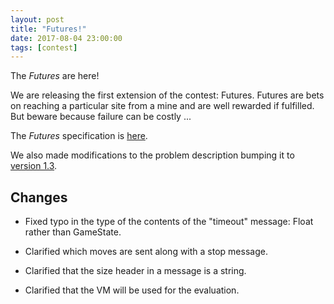 ```yaml
---
layout: post
title: "Futures!"
date: 2017-08-04 23:00:00
tags: [contest]
---
```


The _Futures_ are here!

We are releasing the first extension of the contest: Futures.
Futures are bets on reaching a particular site from a mine
and are well rewarded if fulfilled. But beware because failure
can be costly ...


The _Futures_ specification is [here](http://icfpcontest2017.github.io/static/task-futures.pdf).

We also made modifications to the problem description bumping it to [version 1.3](https://icfpcontest2017.github.io/static/task-v1.3.pdf).

Changes
----

  * Fixed typo in the type of the contents of the "timeout" message: Float rather than GameState. 
  * Clarified which moves are sent along with a stop message.

  * Clarified that the size header in a message is a string.

  * Clarified that the VM will be used for the evaluation.
